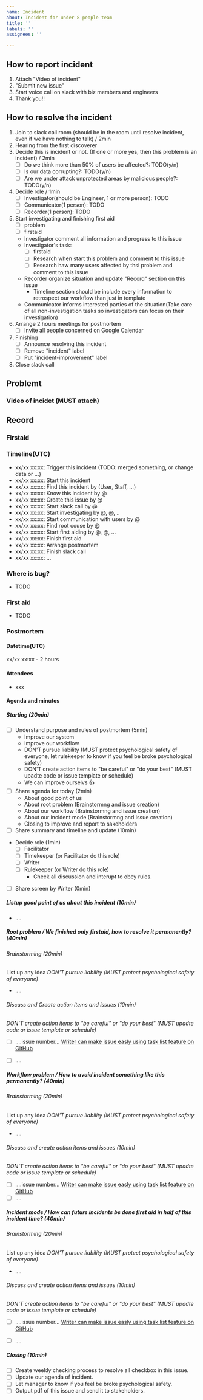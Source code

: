 ```yaml
---
name: Incident
about: Incident for under 8 people team
title: ''
labels: ''
assignees: ''

---
```


## How to report incident
1. Attach "Video of incident"
1. "Submit new issue"
1. Start voice call on slack with biz members and engineers
1. Thank you!!

## How to resolve the incident
1. Join to slack call room (should be in the room until resolve incident, even if we have nothing to talk) / 2min
1. Hearing from the first discoverer
1. Decide this is incident or not. (If one or more yes, then this problem is an incident) / 2min
    - [ ] Do we think more than 50% of users be affected?: TODO(y/n)
    - [ ] Is our data corrupting?: TODO(y/n)
    - [ ] Are we under attack unprotected areas by malicious people?: TODO(y/n)
1. Decide role / 1min
    - [ ] Investigator(should be Engineer, 1 or more person): TODO
    - [ ] Communicator(1 person): TODO
    - [ ] Recorder(1 person): TODO
1. Start investigating and finishing first aid
    - [ ] problem
    - [ ] firstaid
    - Investigator comment all information and progress to this issue
    - Investigator's task:
        - [ ] firstaid
        - [ ] Research when start this problem and comment to this issue
        - [ ] Research haw many users affected by thsi problem and comment to this issue
    - Recorder organize situation and update "Record" section on this issue
        - Timeline section should be include every information to retrospect our workflow than just in template
    - Communicator informs interested parties of the situation(Take care of all non-investigation tasks so investigators can focus on their investigation)
1. Arrange 2 hours meetings for postmortem
    - [ ] Invite all people concerned on Google Calendar
1. Finishing
    - [ ] Announce resolving this incident
    - [ ] Remove "incident" label
    - [ ] Put "incident-improvement" label
1. Close slack call

## Problemt 
### Video of incidet (MUST attach)



## Record
### Firstaid



### Timeline(UTC)
- xx/xx xx:xx: Trigger this incident (TODO: merged something, or change data or ...)
- xx/xx xx:xx: Start this incident
- xx/xx xx:xx: Find this incident by (User, Staff, ...)
- xx/xx xx:xx: Know this incident by @
- xx/xx xx:xx: Create this issue by @
- xx/xx xx:xx: Start slack call by @
- xx/xx xx:xx: Start investigating by @, @, ..
- xx/xx xx:xx: Start communication with users by @
- xx/xx xx:xx: Find root couse by @
- xx/xx xx:xx: Start first aiding by @, @, ...
- xx/xx xx:xx: Finish first aid 
- xx/xx xx:xx: Arrange postmortem
- xx/xx xx:xx: Finish slack call
- xx/xx xx:xx: ...


### Where is bug?
- TODO

### First aid
- TODO


### Postmortem
#### Datetime(UTC)
xx/xx xx:xx -  2 hours

#### Attendees
- xxx

#### Agenda and minutes
##### Starting (20min)
- [ ] Understand purpose and rules of postmortem (5min)
    - Improve our system
    - Improve our workflow
    - DON'T pursue liability (MUST protect psychological safety of everyone, let rulekeeper to know if you feel be broke psychological safety)
    - DON'T create action items to "be careful" or "do your best" (MUST upadte code or issue template or schedule)
    - We can improve ourselvs :+1:
- [ ] Share agenda for today (2min)
    - About good point of us
    - About root problem (Brainstormng and issue creation)
    - About our workflow (Brainstormng and issue creation)
    - About our incident mode (Brainstormng and issue creation)
    - Closing to improve and report to sakeholders
- [ ] Share summary and timeline and update (10min)
- Decide role (1min)
    - [ ] Facilitator
    - [ ] Timekeeper (or Facilitator do this role)
    - [ ] Writer
    - [ ] Rulekeeper (or Writer do this role)
        - Check all discussion and interupt to obey rules.
- [ ] Share screen by Writer (0min)

##### Listup good point of us about this incident (10min)
- ....


##### Root problem / We finished only firstaid, how to resolve it permanently? (40min)

###### Brainstorming (20min)
List up any idea
*DON'T pursue liability (MUST protect psychological safety of everyone)*
- ....

###### Discuss and Create action items and issues (10min)
*DON'T create action items to "be careful" or "do your best" (MUST upadte code or issue template or schedule)*
- [ ] ....issue number... [Writer can make issue easly using task list feature on GitHub](https://docs.github.com/en/issues/tracking-your-work-with-issues/about-task-lists)
- [ ] ....


##### Workflow problem / How to avoid incident something like this permanently? (40min)

###### Brainstorming (20min)
List up any idea
*DON'T pursue liability (MUST protect psychological safety of everyone)*
- ....

###### Discuss and create action items and issues (10min)
*DON'T create action items to "be careful" or "do your best" (MUST upadte code or issue template or schedule)*
- [ ] ....issue number... [Writer can make issue easly using task list feature on GitHub](https://docs.github.com/en/issues/tracking-your-work-with-issues/about-task-lists)
- [ ] ....

##### Incident mode / How can future incidents be done first aid in half of this incident time? (40min)

###### Brainstorming (20min)
List up any idea
*DON'T pursue liability (MUST protect psychological safety of everyone)*
- ....

###### Discuss and create action items and issues (10min)
*DON'T create action items to "be careful" or "do your best" (MUST upadte code or issue template or schedule)*
- [ ] ....issue number... [Writer can make issue easly using task list feature on GitHub](https://docs.github.com/en/issues/tracking-your-work-with-issues/about-task-lists)
- [ ] ....


##### Closing (10min)
- [ ] Create weekly checking process to resolve all checkbox in this issue.
- [ ] Update our agenda of incident.
- [ ] Let manager to know if you feel be broke psychological safety.
- [ ] Output pdf of this issue and send it to stakeholders.
